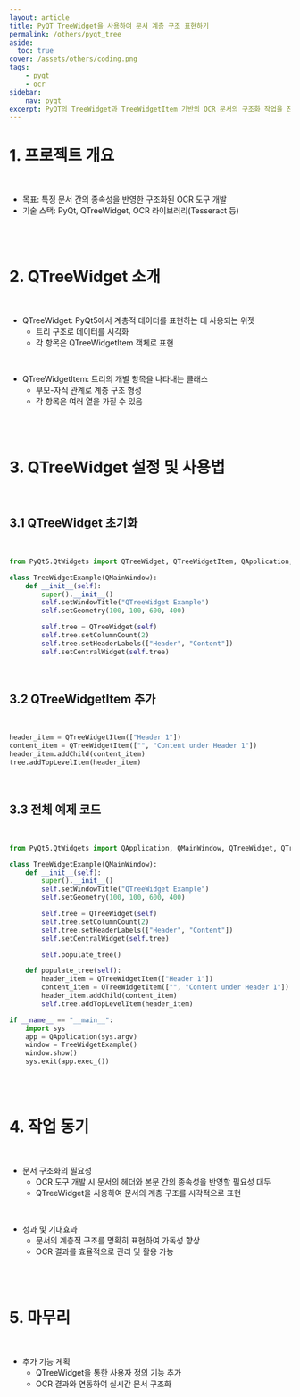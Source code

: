 ```yaml
---
layout: article
title: PyQT TreeWidget을 사용하여 문서 계층 구조 표현하기
permalink: /others/pyqt_tree
aside:
  toc: true
cover: /assets/others/coding.png
tags: 
    - pyqt
    - ocr
sidebar:
    nav: pyqt 
excerpt: PyQT의 TreeWidget과 TreeWidgetItem 기반의 OCR 문서의 구조화 작업을 진행하며 공부했던 내용을 공유합니다.
---
```


# 1. 프로젝트 개요

<br>

- 목표: 특정 문서 간의 종속성을 반영한 구조화된 OCR 도구 개발
- 기술 스택: PyQt, QTreeWidget, OCR 라이브러리(Tesseract 등)

<br>

<br>

# 2. QTreeWidget 소개

<br>

- QTreeWidget: PyQt5에서 계층적 데이터를 표현하는 데 사용되는 위젯
    - 트리 구조로 데이터를 시각화
    - 각 항목은 QTreeWidgetItem 객체로 표현

<br>

- QTreeWidgetItem: 트리의 개별 항목을 나타내는 클래스
    - 부모-자식 관계로 계층 구조 형성
    - 각 항목은 여러 열을 가질 수 있음

<br>

<br>

# 3. QTreeWidget 설정 및 사용법

<br>

## 3.1 QTreeWidget 초기화

<br>

```python
from PyQt5.QtWidgets import QTreeWidget, QTreeWidgetItem, QApplication, QMainWindow

class TreeWidgetExample(QMainWindow):
    def __init__(self):
        super().__init__()
        self.setWindowTitle("QTreeWidget Example")
        self.setGeometry(100, 100, 600, 400)

        self.tree = QTreeWidget(self)
        self.tree.setColumnCount(2)
        self.tree.setHeaderLabels(["Header", "Content"])
        self.setCentralWidget(self.tree)
```

<br>

## 3.2 QTreeWidgetItem 추가

<br>

```python
header_item = QTreeWidgetItem(["Header 1"])
content_item = QTreeWidgetItem(["", "Content under Header 1"])
header_item.addChild(content_item)
tree.addTopLevelItem(header_item)
```

<br>

## 3.3 전체 예제 코드

<br>

```python
from PyQt5.QtWidgets import QApplication, QMainWindow, QTreeWidget, QTreeWidgetItem

class TreeWidgetExample(QMainWindow):
    def __init__(self):
        super().__init__()
        self.setWindowTitle("QTreeWidget Example")
        self.setGeometry(100, 100, 600, 400)

        self.tree = QTreeWidget(self)
        self.tree.setColumnCount(2)
        self.tree.setHeaderLabels(["Header", "Content"])
        self.setCentralWidget(self.tree)

        self.populate_tree()

    def populate_tree(self):
        header_item = QTreeWidgetItem(["Header 1"])
        content_item = QTreeWidgetItem(["", "Content under Header 1"])
        header_item.addChild(content_item)
        self.tree.addTopLevelItem(header_item)

if __name__ == "__main__":
    import sys
    app = QApplication(sys.argv)
    window = TreeWidgetExample()
    window.show()
    sys.exit(app.exec_())
```

<br>

<br>

# 4. 작업 동기

<br>

- 문서 구조화의 필요성
    - OCR 도구 개발 시 문서의 헤더와 본문 간의 종속성을 반영할 필요성 대두
    - QTreeWidget을 사용하여 문서의 계층 구조를 시각적으로 표현

<br>

- 성과 및 기대효과
    - 문서의 계층적 구조를 명확히 표현하여 가독성 향상
    - OCR 결과를 효율적으로 관리 및 활용 가능

<br>

<br>

# 5. 마무리

<br>

- 추가 기능 계획
    - QTreeWidget을 통한 사용자 정의 기능 추가
    - OCR 결과와 연동하여 실시간 문서 구조화

<br>

<br>